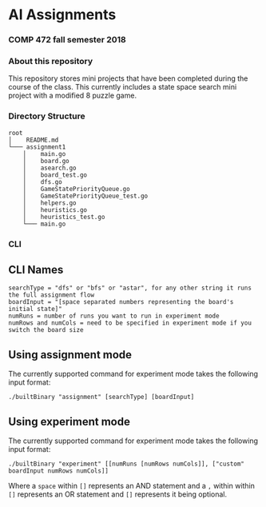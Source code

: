 # AI Assignments
### COMP 472 fall semester 2018

### About this repository
This repository stores mini projects that have been completed during the course of the class. This currently includes a state space search mini project with a modified 8 puzzle game.

### Directory Structure

```
root
│    README.md
└─── assignment1
    │    main.go
    │    board.go
    │    asearch.go
    │    board_test.go
    │    dfs.go
    │    GameStatePriorityQueue.go
    │    GameStatePriorityQueue_test.go
    │    helpers.go
    │    heuristics.go
    │    heuristics_test.go
    └─── main.go
```

### CLI

## CLI Names

```
searchType = "dfs" or "bfs" or "astar", for any other string it runs the full assignment flow
boardInput = "[space separated numbers representing the board's initial state]"
numRuns = number of runs you want to run in experiment mode
numRows and numCols = need to be specified in experiment mode if you switch the board size
```

## Using assignment mode

The currently supported command for experiment mode takes the following input format:

`./builtBinary "assignment" [searchType] [boardInput]`

## Using experiment mode

The currently supported command for experiment mode takes the following input format:

`./builtBinary "experiment" [[numRuns [numRows numCols]], ["custom" boardInput numRows numCols]]`

Where a `space` within `[]` represents an AND statement and a `,` within within `[]` represents an OR statement and `[]` represents it being optional.